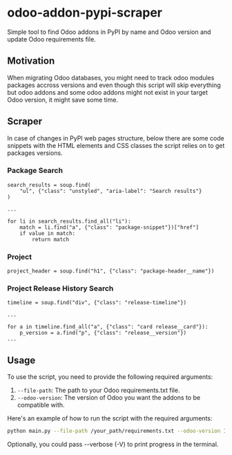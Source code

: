 # odoo-addon-pypi-scraper
Simple tool to find Odoo addons in PyPI by name and Odoo version and update
Odoo requirements file.

## Motivation
When migrating Odoo databases, you might need to track odoo modules packages accross
versions and even though this script will skip everything but odoo addons and some
odoo addons might not exist in your target Odoo version, it might save some time.

## Scraper
In case of changes in PyPI web pages structure, below there are some code snippets
with the HTML elements and CSS classes the script relies on to get packages versions.

### Package Search
```code
search_results = soup.find(
    "ul", {"class": "unstyled", "aria-label": "Search results"}
)

...

for li in search_results.find_all("li"):
    match = li.find("a", {"class": "package-snippet"})["href"]
    if value in match:
        return match
```

### Project
```code
project_header = soup.find("h1", {"class": "package-header__name"})
```

### Project Release History Search
```code
timeline = soup.find("div", {"class": "release-timeline"})

...

for a in timeline.find_all("a", {"class": "card release__card"}):
    p_version = a.find("p", {"class": "release__version"})
...
```

## Usage
To use the script, you need to provide the following required arguments:

1. `--file-path`: The path to your Odoo requirements.txt file.
2. `--odoo-version`: The version of Odoo you want the addons to be compatible with.

Here's an example of how to run the script with the required arguments:

```bash
python main.py --file-path /your_path/requirements.txt --odoo-version 14.0
```

Optionally, you could pass --verbose (-V) to print progress in the terminal.

